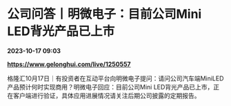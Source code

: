# 公司问答丨明微电子：目前公司Mini LED背光产品已上市

**2023-10-17 09:03**

**https://www.gelonghui.com/live/1250557**

格隆汇10月17日｜有投资者在互动平台向明微电子提问：请问公司汽车端MiniLED产品预计何时实现商用？明微电子回应：目前公司Mini LED背光产品已上市，正在客户端进行验证，具体应用进展情况请关注后期公司披露的定期报告。